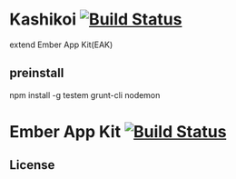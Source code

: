 # Kashikoi [![Build Status](https://travis-ci.org/wcweb/Kashikoi.png)](https://travis-ci.org/wcweb/Kashikoi)
extend Ember App Kit(EAK)

## preinstall

  npm install -g testem  grunt-cli nodemon


# Ember App Kit [![Build Status](https://travis-ci.org/stefanpenner/ember-app-kit.png?branch=master)](https://travis-ci.org/stefanpenner/ember-app-kit)

## License
